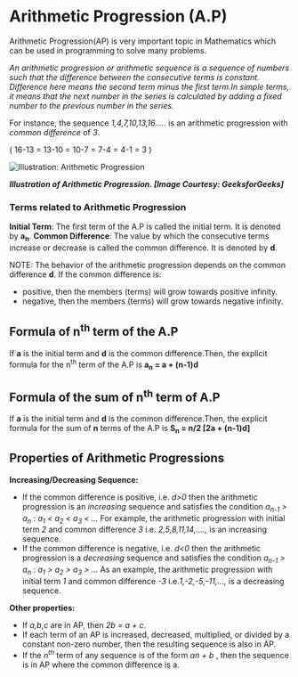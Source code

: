 # Arithmetic Progression (A.P)

Arithmetic Progression(AP) is very important topic in Mathematics which can be used in programming to solve many problems.

_An arithmetic progression or arithmetic sequence is a sequence of numbers such that the difference between the consecutive terms is constant. Difference here means the second term minus the first term.In simple terms, it means that the next number in the series is calculated by adding a fixed number to the previous number in the series._

For instance, the sequence _1,4,7,10,13,16....._ is an arithmetic progression with _common difference_ of _3_.

( 16-13 = 13-10 = 10-7 = 7-4 = 4-1 = 3 )

![Illustration: Arithmetic Progression](<https://cdncontribute.geeksforgeeks.org/wp-content/uploads/4-min-1.png>)

***Illustration of Arithmetic Progression. [Image Courtesy: GeeksforGeeks]***

### Terms related to Arithmetic Progression

**Initial Term**:  The first term of the A.P is called the initial term. It is denoted by **a<sub>n</sub>**.
**Common Difference**: The value by which the consecutive terms increase or decrease is called the common difference.  It is denoted by **d**.

NOTE: The behavior of the arithmetic progression depends on the common difference **d**. If the common difference is: 
* positive, then the members (terms) will grow towards positive infinity.
* negative, then the members (terms) will grow towards negative infinity.

## Formula of n<sup>th</sup> term of the A.P

If **a** is the initial term and **d** is the common difference.Then, the explicit formula for the n<sup>th</sup> term of the A.P   is **a<sub>n</sub> = a + (n-1)d**

## Formula of the sum of n<sup>th</sup> term of A.P

If **a** is the initial term and **d** is the common difference.Then, the explicit formula for the sum of **n** terms of the A.P is **S<sub>n</sub> = n/2 [2a + (n-1)d]**

## Properties of Arithmetic Progressions

**Increasing/Decreasing Sequence:**

- If the common difference is positive, i.e. *d>0*  then the arithmetic progression is an *increasing* sequence and satisfies the condition *a<sub>n-1</sub> > a<sub>n</sub>* :  *a<sub>1</sub> < a<sub>2</sub> < a<sub>3</sub> < ...* 
 For example, the arithmetic progression with initial term *2* and common difference *3* i.e. *2,5,8,11,14,....,*  is an increasing sequence.
- If the common difference is negative, i.e.  *d<0* then the arithmetic progression is a *decreasing* sequence and satisfies the condition *a<sub>n-1</sub> > a<sub>n</sub>* : *a<sub>1</sub> > a<sub>2</sub> > a<sub>3</sub> > ...*
 As an example, the arithmetic progression with initial term *1* and common difference *-3*  i.e.*1,-2,-5,-11,...,*  is a decreasing sequence.

**Other properties:**

- If *a,b,c* are in AP, then *2b = a + c*. 
- If each term of an AP is increased, decreased, multiplied, or divided by a constant non-zero number, then the resulting sequence is also in AP.
- If the *n<sup>th</sup>* term of any sequence is of the form *an + b* , then the sequence is in AP where the common difference is a.

